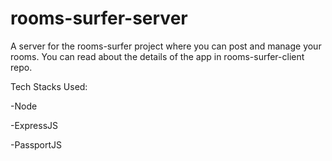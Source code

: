 # rooms-surfer-server

A server for the rooms-surfer project where you can post and manage your rooms. You can read about the details of the app in rooms-surfer-client repo. 

Tech Stacks Used:

-Node

-ExpressJS

-PassportJS



